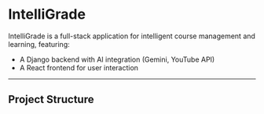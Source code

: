 # IntelliGrade

IntelliGrade is a full-stack application for intelligent course management and learning, featuring:
- A Django backend with AI integration (Gemini, YouTube API)
- A React frontend for user interaction

---

## Project Structure
